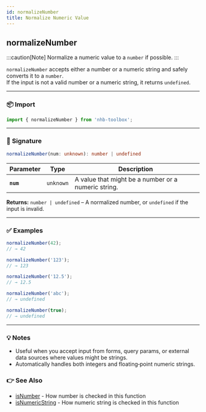 ```yaml
---
id: normalizeNumber
title: Normalize Numeric Value
---
```


<!-- markdownlint-disable-file MD024 -->
## normalizeNumber

:::caution[Note]
Normalize a numeric value to a `number` if possible.
:::

`normalizeNumber` accepts either a number or a numeric string and safely converts it to a `number`.  
If the input is not a valid number or a numeric string, it returns `undefined`.

---

### 📦 Import

```ts
import { normalizeNumber } from 'nhb-toolbox';
```

---

### 🔧 Signature

```ts
normalizeNumber(num: unknown): number | undefined
```

| Parameter | Type      | Description                                         |
| --------- | --------- | --------------------------------------------------- |
| **`num`** | `unknown` | A value that might be a number or a numeric string. |

**Returns:**
`number | undefined` – A normalized number, or `undefined` if the input is invalid.

---

### ✅ Examples

```ts
normalizeNumber(42); 
// → 42

normalizeNumber('123');
// → 123

normalizeNumber('12.5');
// → 12.5

normalizeNumber('abc');
// → undefined

normalizeNumber(true);
// → undefined
```

---

### 💡 Notes

* Useful when you accept input from forms, query params, or external data sources where values might be strings.
* Automatically handles both integers and floating‑point numeric strings.

### 👉 See Also

* [isNumber](/docs/guards/primitive-guards#isnumber) - How number is checked in this function
* [isNumericString](/docs/guards/mixed-guards#isnumericstring) - How numeric string is checked in this function

